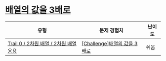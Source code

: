 # [배열의 값을 3배로](https://www.codetree.ai/trails/complete/curated-cards/nl-pre-using-2d-array-1)

|유형|문제 경험치|난이도|
|---|---|---|
|[Trail 0 / 2차원 배열 / 2차원 배열 응용](https://www.codetree.ai/trail-info/codetree-101/)|[[Challenge]배열의 값을 3배로](https://www.codetree.ai/trails/complete/curated-cards/nl-pre-using-2d-array-1/)|쉬움|

